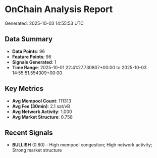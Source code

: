 # OnChain Analysis Report
Generated: 2025-10-03 14:55:53 UTC

## Data Summary
- **Data Points**: 96
- **Feature Points**: 96
- **Signals Generated**: 1
- **Time Range**: 2025-10-01 22:41:27.730807+00:00 to 2025-10-03 14:55:51.554309+00:00

## Key Metrics
- **Avg Mempool Count**: 111313
- **Avg Fee (30min)**: 2.1 sat/vB
- **Avg Network Activity**: 1.000
- **Avg Market Structure**: 0.758

## Recent Signals
- **BULLISH** (0.80) - High mempool congestion; High network activity; Strong market structure
